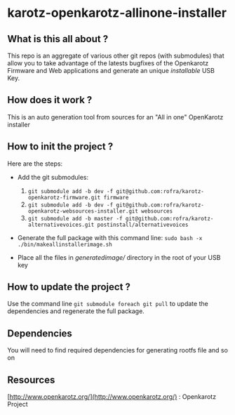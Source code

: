 # karotz-openkarotz-allinone-installer

## What is this all about ?

This repo is an aggregate of various other git repos (with submodules) that allow you to take advantage of the latests bugfixes of the Openkarotz Firmware and Web applications and generate an unique *installable* USB Key.

## How does it work ?

This is an auto generation tool from sources for an "All in one" OpenKarotz installer

## How to init the project ?

Here are the steps:

- Add the git submodules:
  1. `git submodule add -b dev -f git@github.com:rofra/karotz-openkarotz-firmware.git firmware`
  1. `git submodule add -b dev -f git@github.com:rofra/karotz-openkarotz-websources-installer.git websources`
  1. `git submodule add -b master -f git@github.com:rofra/karotz-alternativevoices.git postinstall/alternativevoices`
  
- Generate the full package with this command line: `sudo bash -x ./bin/makeallinstallerimage.sh` 
- Place all the files in *generatedimage/* directory in the root of your USB key 

## How to update the project ?

Use the command line `git submodule foreach git pull` to update the dependencies and regenerate the full package.

## Dependencies
You will need to find required dependencies for generating rootfs file and so on


## Resources

[http://www.openkarotz.org/](http://www.openkarotz.org/) : Openkarotz Project
